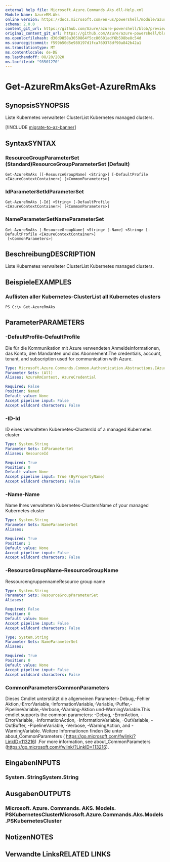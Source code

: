 ```yaml
---
external help file: Microsoft.Azure.Commands.Aks.dll-Help.xml
Module Name: AzureRM.Aks
online version: https://docs.microsoft.com/en-us/powershell/module/azurerm.aks/get-azurermaks
schema: 2.0.0
content_git_url: https://github.com/Azure/azure-powershell/blob/preview/src/ResourceManager/Aks/Commands.Aks/help/Get-AzureRmAks.md
original_content_git_url: https://github.com/Azure/azure-powershell/blob/preview/src/ResourceManager/Aks/Commands.Aks/help/Get-AzureRmAks.md
ms.openlocfilehash: d30d9858a3050864f5cc86601adf6b598be8c54d
ms.sourcegitcommit: f599b50d5e980197d1fca769378df90a842b42a1
ms.translationtype: MT
ms.contentlocale: de-DE
ms.lasthandoff: 08/20/2020
ms.locfileid: "93501270"
---
```

# <span data-ttu-id="bea07-101">Get-AzureRmAks</span><span class="sxs-lookup"><span data-stu-id="bea07-101">Get-AzureRmAks</span></span>

## <span data-ttu-id="bea07-102">Synopsis</span><span class="sxs-lookup"><span data-stu-id="bea07-102">SYNOPSIS</span></span>
<span data-ttu-id="bea07-103">Liste Kubernetes verwalteter Cluster</span><span class="sxs-lookup"><span data-stu-id="bea07-103">List Kubernetes managed clusters.</span></span>

[!INCLUDE [migrate-to-az-banner](../../includes/migrate-to-az-banner.md)]

## <span data-ttu-id="bea07-104">Syntax</span><span class="sxs-lookup"><span data-stu-id="bea07-104">SYNTAX</span></span>

### <span data-ttu-id="bea07-105">ResourceGroupParameterSet (Standard)</span><span class="sxs-lookup"><span data-stu-id="bea07-105">ResourceGroupParameterSet (Default)</span></span>
```
Get-AzureRmAks [[-ResourceGroupName] <String>] [-DefaultProfile <IAzureContextContainer>] [<CommonParameters>]
```

### <span data-ttu-id="bea07-106">IdParameterSet</span><span class="sxs-lookup"><span data-stu-id="bea07-106">IdParameterSet</span></span>
```
Get-AzureRmAks [-Id] <String> [-DefaultProfile <IAzureContextContainer>] [<CommonParameters>]
```

### <span data-ttu-id="bea07-107">NameParameterSet</span><span class="sxs-lookup"><span data-stu-id="bea07-107">NameParameterSet</span></span>
```
Get-AzureRmAks [-ResourceGroupName] <String> [-Name] <String> [-DefaultProfile <IAzureContextContainer>]
 [<CommonParameters>]
```

## <span data-ttu-id="bea07-108">Beschreibung</span><span class="sxs-lookup"><span data-stu-id="bea07-108">DESCRIPTION</span></span>
<span data-ttu-id="bea07-109">Liste Kubernetes verwalteter Cluster</span><span class="sxs-lookup"><span data-stu-id="bea07-109">List Kubernetes managed clusters.</span></span>

## <span data-ttu-id="bea07-110">Beispiele</span><span class="sxs-lookup"><span data-stu-id="bea07-110">EXAMPLES</span></span>

### <span data-ttu-id="bea07-111">Auflisten aller Kubernetes-Cluster</span><span class="sxs-lookup"><span data-stu-id="bea07-111">List all Kubernetes clusters</span></span>
```
PS C:\> Get-AzureRmAks
```

## <span data-ttu-id="bea07-112">Parameter</span><span class="sxs-lookup"><span data-stu-id="bea07-112">PARAMETERS</span></span>

### <span data-ttu-id="bea07-113">-DefaultProfile</span><span class="sxs-lookup"><span data-stu-id="bea07-113">-DefaultProfile</span></span>
<span data-ttu-id="bea07-114">Die für die Kommunikation mit Azure verwendeten Anmeldeinformationen, das Konto, den Mandanten und das Abonnement.</span><span class="sxs-lookup"><span data-stu-id="bea07-114">The credentials, account, tenant, and subscription used for communication with Azure.</span></span>

```yaml
Type: Microsoft.Azure.Commands.Common.Authentication.Abstractions.IAzureContextContainer
Parameter Sets: (All)
Aliases: AzureRmContext, AzureCredential

Required: False
Position: Named
Default value: None
Accept pipeline input: False
Accept wildcard characters: False
```

### <span data-ttu-id="bea07-115">-ID</span><span class="sxs-lookup"><span data-stu-id="bea07-115">-Id</span></span>
<span data-ttu-id="bea07-116">ID eines verwalteten Kubernetes-Clusters</span><span class="sxs-lookup"><span data-stu-id="bea07-116">Id of a managed Kubernetes cluster</span></span>

```yaml
Type: System.String
Parameter Sets: IdParameterSet
Aliases: ResourceId

Required: True
Position: 0
Default value: None
Accept pipeline input: True (ByPropertyName)
Accept wildcard characters: False
```

### <span data-ttu-id="bea07-117">-Name</span><span class="sxs-lookup"><span data-stu-id="bea07-117">-Name</span></span>
<span data-ttu-id="bea07-118">Name Ihres verwalteten Kubernetes-Clusters</span><span class="sxs-lookup"><span data-stu-id="bea07-118">Name of your managed Kubernetes cluster</span></span>

```yaml
Type: System.String
Parameter Sets: NameParameterSet
Aliases:

Required: True
Position: 1
Default value: None
Accept pipeline input: False
Accept wildcard characters: False
```

### <span data-ttu-id="bea07-119">-ResourceGroupName</span><span class="sxs-lookup"><span data-stu-id="bea07-119">-ResourceGroupName</span></span>
<span data-ttu-id="bea07-120">Ressourcengruppenname</span><span class="sxs-lookup"><span data-stu-id="bea07-120">Resource group name</span></span>

```yaml
Type: System.String
Parameter Sets: ResourceGroupParameterSet
Aliases:

Required: False
Position: 0
Default value: None
Accept pipeline input: False
Accept wildcard characters: False
```

```yaml
Type: System.String
Parameter Sets: NameParameterSet
Aliases:

Required: True
Position: 0
Default value: None
Accept pipeline input: False
Accept wildcard characters: False
```

### <span data-ttu-id="bea07-121">CommonParameters</span><span class="sxs-lookup"><span data-stu-id="bea07-121">CommonParameters</span></span>
<span data-ttu-id="bea07-122">Dieses Cmdlet unterstützt die allgemeinen Parameter:-Debug,-Fehler Aktion,-ErrorVariable,-InformationVariable,-Variable,-Puffer,-PipelineVariable,-Verbose,-Warning-Aktion und-WarningVariable.</span><span class="sxs-lookup"><span data-stu-id="bea07-122">This cmdlet supports the common parameters: -Debug, -ErrorAction, -ErrorVariable, -InformationAction, -InformationVariable, -OutVariable, -OutBuffer, -PipelineVariable, -Verbose, -WarningAction, and -WarningVariable.</span></span> <span data-ttu-id="bea07-123">Weitere Informationen finden Sie unter about_CommonParameters ( https://go.microsoft.com/fwlink/?LinkID=113216) .</span><span class="sxs-lookup"><span data-stu-id="bea07-123">For more information, see about_CommonParameters (https://go.microsoft.com/fwlink/?LinkID=113216).</span></span>

## <span data-ttu-id="bea07-124">Eingaben</span><span class="sxs-lookup"><span data-stu-id="bea07-124">INPUTS</span></span>

### <span data-ttu-id="bea07-125">System. String</span><span class="sxs-lookup"><span data-stu-id="bea07-125">System.String</span></span>

## <span data-ttu-id="bea07-126">Ausgaben</span><span class="sxs-lookup"><span data-stu-id="bea07-126">OUTPUTS</span></span>

### <span data-ttu-id="bea07-127">Microsoft. Azure. Commands. AKS. Models. PSKubernetesCluster</span><span class="sxs-lookup"><span data-stu-id="bea07-127">Microsoft.Azure.Commands.Aks.Models.PSKubernetesCluster</span></span>

## <span data-ttu-id="bea07-128">Notizen</span><span class="sxs-lookup"><span data-stu-id="bea07-128">NOTES</span></span>

## <span data-ttu-id="bea07-129">Verwandte Links</span><span class="sxs-lookup"><span data-stu-id="bea07-129">RELATED LINKS</span></span>
